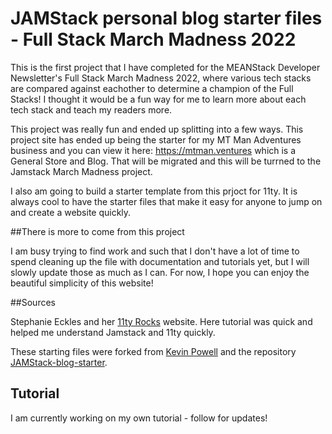 # JAMStack personal blog starter files - Full Stack March Madness 2022 

This is the first project that I have completed for the MEANStack Developer Newsletter's Full Stack March Madness 2022, where various tech stacks are compared against eachother to determine a champion of the Full Stacks! I thought it would be a fun way for me to learn more about each tech stack and teach my readers more.

This project was really fun and ended up splitting into a few ways. This project site has ended up being the starter for my MT Man Adventures business and you can view it here: https://mtman.ventures which is a General Store and Blog. That will be migrated and this will be turrned to the Jamstack March Madness project.

I also am going to build a starter template from this prjoct for 11ty. It is always cool to have the starter files that make it easy for anyone to jump on and create a website quickly. 

##There is more to come from this project

I am busy trying to find work and such that I don't have a lot of time to spend cleaning up the file with documentation and tutorials yet, but I will slowly update those as much as I can. For now, I hope you can enjoy the beautiful simplicity of this website!


##Sources

Stephanie Eckles and her [11ty Rocks](https://11ty.rocks/) website. Here tutorial was quick and helped me understand Jamstack and 11ty quickly.

These starting files were forked from [Kevin Powell](https://kevinpowell.co) and the repository [JAMStack-blog-starter](https://github.com/kevin-powell/JAMStack-blog-starter).

## Tutorial

I am currently working on my own tutorial - follow for updates!
